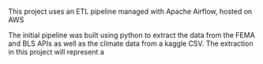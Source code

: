 This project uses an ETL pipeline managed with Apache Airflow, hosted on AWS

The initial pipeline was built using python to extract the data from the FEMA and BLS APIs as well as the climate data from a kaggle CSV. The extraction in this project will represent a 
